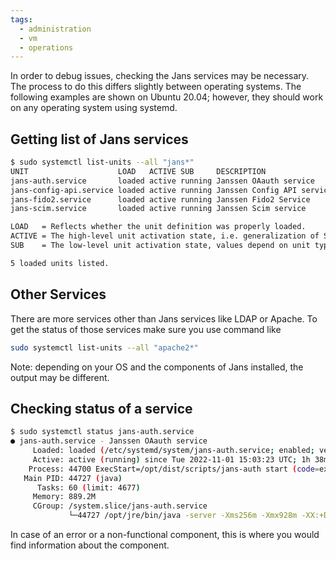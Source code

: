 ```yaml
---
tags:
  - administration
  - vm
  - operations
---
```


In order to debug issues, checking the Jans services may be necessary. The process to do this differs slightly between operating systems. The following examples are shown on Ubuntu 20.04; however, they should work on any operating system using systemd.

## Getting list of Jans services

```bash
$ sudo systemctl list-units --all "jans*"
UNIT                    LOAD   ACTIVE SUB     DESCRIPTION               
jans-auth.service       loaded active running Janssen OAauth service    
jans-config-api.service loaded active running Janssen Config API service
jans-fido2.service      loaded active running Janssen Fido2 Service     
jans-scim.service       loaded active running Janssen Scim service      

LOAD   = Reflects whether the unit definition was properly loaded.
ACTIVE = The high-level unit activation state, i.e. generalization of SUB.
SUB    = The low-level unit activation state, values depend on unit type.

5 loaded units listed.
```
## Other Services

There are more services other than Jans services like LDAP or Apache. To get the status of those services make sure you use command like

```bash
sudo systemctl list-units --all "apache2*"
```

Note: depending on your OS and the components of Jans installed, the output may be different.

## Checking status of a service
```bash
$ sudo systemctl status jans-auth.service
● jans-auth.service - Janssen OAauth service
     Loaded: loaded (/etc/systemd/system/jans-auth.service; enabled; vendor preset: enabled)
     Active: active (running) since Tue 2022-11-01 15:03:23 UTC; 1h 38min ago
    Process: 44700 ExecStart=/opt/dist/scripts/jans-auth start (code=exited, status=0/SUCCESS)
   Main PID: 44727 (java)
      Tasks: 60 (limit: 4677)
     Memory: 889.2M
     CGroup: /system.slice/jans-auth.service
             └─44727 /opt/jre/bin/java -server -Xms256m -Xmx928m -XX:+DisableExplicitGC -Djans.base=/etc/jans -Dserver.base=/opt/jans/jetty/jan>
```

In case of an error or a non-functional component, this is where you would find information about the component.
